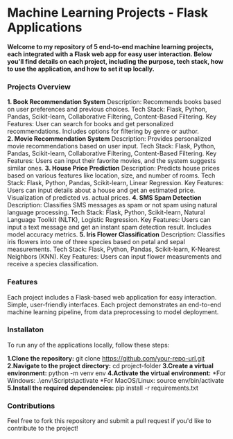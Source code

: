 # Machine Learning Projects - Flask Applications
**Welcome to my repository of 5 end-to-end machine learning projects, each integrated with a Flask web app for easy user interaction. Below you'll find details on each project, including the purpose, tech stack, how to use the application, and how to set it up locally.**

### Projects Overview
**1. Book Recommendation System**
Description: Recommends books based on user preferences and previous choices.
Tech Stack: Flask, Python, Pandas, Scikit-learn, Collaborative Filtering, Content-Based Filtering.
Key Features:
User can search for books and get personalized recommendations.
Includes options for filtering by genre or author.<br>
**2. Movie Recommendation System**
Description: Provides personalized movie recommendations based on user input.
Tech Stack: Flask, Python, Pandas, Scikit-learn, Collaborative Filtering, Content-Based Filtering.
Key Features:
Users can input their favorite movies, and the system suggests similar ones.
**3. House Price Prediction**
Description: Predicts house prices based on various features like location, size, and number of rooms.
Tech Stack: Flask, Python, Pandas, Scikit-learn, Linear Regression.
Key Features:
Users can input details about a house and get an estimated price.
Visualization of predicted vs. actual prices.
**4. SMS Spam Detection**
Description: Classifies SMS messages as spam or not spam using natural language processing.
Tech Stack: Flask, Python, Scikit-learn, Natural Language Toolkit (NLTK), Logistic Regression.
Key Features:
Users can input a text message and get an instant spam detection result.
Includes model accuracy metrics.
**5. Iris Flower Classification**
Description: Classifies iris flowers into one of three species based on petal and sepal measurements.
Tech Stack: Flask, Python, Pandas, Scikit-learn, K-Nearest Neighbors (KNN).
Key Features:
Users can input flower measurements and receive a species classification.

### Features
Each project includes a Flask-based web application for easy interaction.
Simple, user-friendly interfaces.
Each project demonstrates an end-to-end machine learning pipeline, from data preprocessing to model deployment.
### Installaton
To run any of the applications locally, follow these steps:

**1.Clone the repository:**
      git clone https://github.com/your-repo-url.git
**2.Navigate to the project directory:**
      cd project-folder
**3.Create a virtual environment:**
python -m venv env
**4.Activate the virtual environment:**
*For Windows:
  .\env\Scripts\activate
*For MacOS/Linux:
  source env/bin/activate
**5.Install the required dependencies:**
      pip install -r requirements.txt
### Contributions
Feel free to fork this repository and submit a pull request if you'd like to contribute to the project!
      
